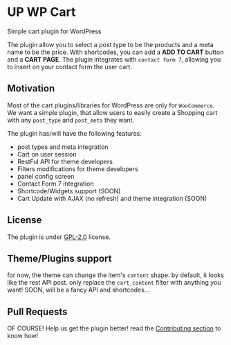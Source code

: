 # UP WP Cart
Simple cart plugin for WordPress

The plugin allow you to select a post type to be the products and a meta name to be the price.
With shortcodes, you can add a **ADD TO CART** button and a **CART PAGE**.
The plugin integrates with `contact form 7`, allowing you to insert on your contact form the user cart.

## Motivation
Most of the cart plugins/libraries for WordPress are only for `WooCommerce`. We want a simple plugin, that allow users to easily create a Shopping cart with any `post_type` and `post_meta` they want.

The plugin has/will have the following features:

 - post types and meta integration
 - Cart on user session
 - RestFul API for theme developers
 - Filters modifications for theme developers
 - panel config screen
 - Contact Form 7 integration
 - Shortcode/Widgets support (SOON)
 - Cart Update with AJAX (no refresh) and theme integration (SOON)

## License
The plugin is under [GPL-2.0](LICENSE.md) license.

## Theme/Plugins support

for now, the theme can change the item's `content` shape. by default, it looks like the rest API post. only replace the `cart_content` filter with anything you want!
SOON, will be a fancy API and shortcodes...

## Pull Requests
OF COURSE! Help us get the plugin better! read the [Contributing section](CONTRIBUTING.md) to know how!
